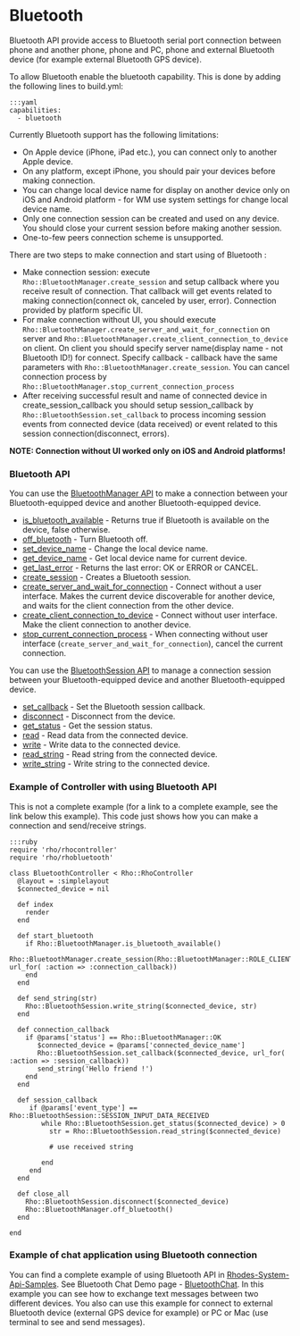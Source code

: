 # Bluetooth

Bluetooth API provide access to Bluetooth serial port connection between phone and another phone, phone and PC, phone and external Bluetooth device (for example external Bluetooth GPS device).

To allow Bluetooth enable the bluetooth capability. This is done by adding the following lines to build.yml:

	:::yaml
	capabilities:
	  - bluetooth

Currently Bluetooth support has the following limitations:

* On Apple device (iPhone, iPad etc.), you can connect only to another Apple device.
* On any platform, except iPhone, you should pair your devices before making connection.
* You can change local device name for display on another device only on iOS and Android platform - for WM use system settings for change local device name.
* Only one connection session can be created and used on any device. You should close your current session before making another session.
* One-to-few peers connection scheme is unsupported.

There are two steps to make connection and start using of Bluetooth :

* Make connection session: execute `Rho::BluetoothManager.create_session` and setup callback where you receive result of connection. That callback will get events related to making connection(connect ok, canceled by user, error). Connection provided by platform specific UI.
* For make connection without UI, you should execute `Rho::BluetoothManager.create_server_and_wait_for_connection` on server and `Rho::BluetoothManager.create_client_connection_to_device` on client. On client you should specify server name(display name - not Bluetooth ID!) for connect. Specify callback - callback have the same parameters with `Rho::BluetoothManager.create_session`.  You can cancel connection process by `Rho::BluetoothManager.stop_current_connection_process`
* After receiving successful result and name of connected device in create_session_callback you should setup session_callback by `Rho::BluetoothSession.set_callback` to process incoming session events from connected device (data received) or event related to this session connection(disconnect, errors).

**NOTE: Connection without UI worked only on iOS and Android platforms!**

### Bluetooth API

You can use the [BluetoothManager API](../rhodesapi/bluetoothmanager-api) to make a connection between your Bluetooth-equipped device and another Bluetooth-equipped device.

 * [is_bluetooth_available](../rhodesapi/bluetoothmanager-api#isbluetoothavailable) - Returns true if Bluetooth is available on the device, false otherwise.
 * [off_bluetooth](../rhodesapi/bluetoothmanager-api#offbluetooth) - Turn Bluetooth off.
 * [set_device_name](../rhodesapi/bluetoothmanager-api#setdevicename) - Change the local device name.
 * [get_device_name](../rhodesapi/bluetoothmanager-api#getdevicename) - Get local device name for current device.
 * [get_last_error](../rhodesapi/bluetoothmanager-api#getlasterror) - Returns the last error: OK or ERROR or CANCEL.
 * [create_session](../rhodesapi/bluetoothmanager-api#createsession) - Creates a Bluetooth session.
 * [create_server_and_wait_for_connection](../rhodesapi/bluetoothmanager-api#createserverandwaitforconnection) - Connect without a user interface. Makes the current device discoverable for another device, and waits for the client connection from the other device.
 * [create_client_connection_to_device](../rhodesapi/bluetoothmanager-api#createclientconnectiontodevice) - Connect without user interface. Make the client connection to another device.
 * [stop_current_connection_process](../rhodesapi/bluetoothmanager-api#stopcurrentconnectionprocess) - When connecting without user interface (`create_server_and_wait_for_connection`), cancel the current connection.

You can use the [BluetoothSession API](../rhodesapi/bluetoothsession-api) to manage a connection session between your Bluetooth-equipped device and another Bluetooth-equipped device.

 * [set_callback](../rhodesapi/bluetoothsession-api#setcallback) - Set the Bluetooth session callback.
 * [disconnect](../rhodesapi/bluetoothsession-api#disconnect) - Disconnect from the device.
 * [get_status](../rhodesapi/bluetoothsession-api#getstatus) - Get the session status.
 * [read](../rhodesapi/bluetoothsession-api#read) - Read data from the connected device.
 * [write](../rhodesapi/bluetoothsession-api#write) - Write data to the connected device.
 * [read_string](../rhodesapi/bluetoothsession-api#readstring) - Read string from the connected device.
 * [write_string](../rhodesapi/bluetoothsession-api#writestring) - Write string to the connected device.

### Example of Controller with using Bluetooth API

This is not a complete example (for a link to a complete example, see the link below this example). This code just shows how you can make a connection and send/receive strings.<a id="bluetooth-ex" />

	:::ruby
	require 'rho/rhocontroller'
	require 'rho/rhobluetooth'

	class BluetoothController < Rho::RhoController
	  @layout = :simplelayout
	  $connected_device = nil
  
	  def index
	    render
	  end

	  def start_bluetooth
	    if Rho::BluetoothManager.is_bluetooth_available()
	      Rho::BluetoothManager.create_session(Rho::BluetoothManager::ROLE_CLIENT, url_for( :action => :connection_callback))
	    end
	  end

	  def send_string(str)
	    Rho::BluetoothSession.write_string($connected_device, str)
	  end

	  def connection_callback 
	    if @params['status'] == Rho::BluetoothManager::OK
	       $connected_device = @params['connected_device_name']
	       Rho::BluetoothSession.set_callback($connected_device, url_for( :action => :session_callback))
	       send_string('Hello friend !')
	    end
	  end 

	  def session_callback
	     if @params['event_type'] == Rho::BluetoothSession::SESSION_INPUT_DATA_RECEIVED
	        while Rho::BluetoothSession.get_status($connected_device) > 0
	          str = Rho::BluetoothSession.read_string($connected_device)
        
	          # use received string
           
	        end
	     end
	  end

	  def close_all
	    Rho::BluetoothSession.disconnect($connected_device)
	    Rho::BluetoothManager.off_bluetooth()
	  end
      
	end

### Example of chat application using Bluetooth connection

You can find a complete example of using Bluetooth API in [Rhodes-System-Api-Samples](http://github.com/rhomobile/rhodes-system-api-samples). See Bluetooth Chat Demo page - [BluetoothChat](http://github.com/rhomobile/rhodes-system-api-samples/tree/master/app/BluetoothChat/). In this example you can see how to exchange text messages between two different devices. You also can use this example for connect to external Bluetooth device (external GPS device for example) or PC or Mac (use terminal to see and send messages).
